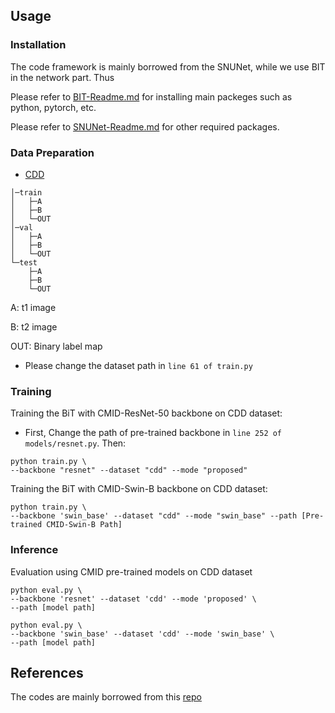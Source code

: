 ## 
## Usage

### Installation

The code framework is mainly borrowed from the SNUNet, while we use BIT in the network part. Thus

Please refer to [BIT-Readme.md](https://github.com/justchenhao/BIT_CD/blob/master/README.md) for installing main packeges such as python, pytorch, etc.

Please refer to [SNUNet-Readme.md](https://github.com/RSCD-Lab/Siam-NestedUNet/blob/master/README.md) for other required packages.

### Data Preparation

- [CDD](https://drive.google.com/file/d/1GX656JqqOyBi_Ef0w65kDGVto-nHrNs9/edit)

```
│─train
│   ├─A
│   ├─B
│   └─OUT
│─val
│   ├─A
│   ├─B
│   └─OUT
└─test
    ├─A
    ├─B
    └─OUT
```
A: t1 image

B: t2 image

OUT: Binary label map

+ Please change the dataset path in `line 61 of train.py`

### Training

Training the BiT with CMID-ResNet-50 backbone on CDD dataset: 

+ First, Change the path of pre-trained backbone in `line 252 of models/resnet.py`. Then:

```shell
python train.py \
--backbone "resnet" --dataset "cdd" --mode "proposed"
```

Training the BiT with CMID-Swin-B backbone on CDD dataset: 

~~~shell
python train.py \ 
--backbone 'swin_base' --dataset "cdd" --mode "swin_base" --path [Pre-trained CMID-Swin-B Path]
~~~

### Inference

Evaluation using CMID pre-trained models on CDD dataset

```
python eval.py \
--backbone 'resnet' --dataset 'cdd' --mode 'proposed' \
--path [model path]

python eval.py \
--backbone 'swin_base' --dataset 'cdd' --mode 'swin_base' \
--path [model path]
```

## References

The codes are mainly borrowed from this [repo](https://github.com/ViTAE-Transformer/ViTAE-Transformer-Remote-Sensing/tree/main/Change%20Detection)

